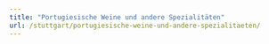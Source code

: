 ```yaml
---
title: "Portugiesische Weine und andere Spezialitäten"
url: /stuttgart/portugiesische-weine-und-andere-spezialitaeten/
---
```


